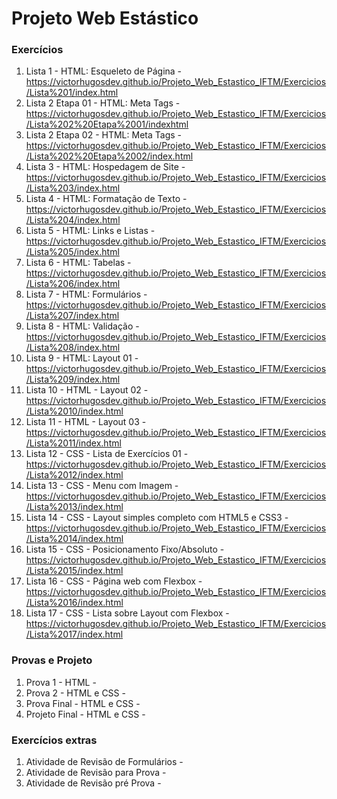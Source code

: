 # Projeto Web Estástico
### Exercícios
1. Lista 1 - HTML: Esqueleto de Página - https://victorhugosdev.github.io/Projeto_Web_Estastico_IFTM/Exercicios/Lista%201/index.html
2. Lista 2 Etapa 01 - HTML: Meta Tags - https://victorhugosdev.github.io/Projeto_Web_Estastico_IFTM/Exercicios/Lista%202%20Etapa%2001/indexhtml
3. Lista 2 Etapa 02 - HTML: Meta Tags - https://victorhugosdev.github.io/Projeto_Web_Estastico_IFTM/Exercicios/Lista%202%20Etapa%2002/index.html
4. Lista 3 - HTML: Hospedagem de Site - https://victorhugosdev.github.io/Projeto_Web_Estastico_IFTM/Exercicios/Lista%203/index.html
5. Lista 4 - HTML: Formatação de Texto - https://victorhugosdev.github.io/Projeto_Web_Estastico_IFTM/Exercicios/Lista%204/index.html
6. Lista 5 - HTML: Links e Listas - https://victorhugosdev.github.io/Projeto_Web_Estastico_IFTM/Exercicios/Lista%205/index.html
7. Lista 6 - HTML: Tabelas - https://victorhugosdev.github.io/Projeto_Web_Estastico_IFTM/Exercicios/Lista%206/index.html
8. Lista 7 - HTML: Formulários - https://victorhugosdev.github.io/Projeto_Web_Estastico_IFTM/Exercicios/Lista%207/index.html
9. Lista 8 - HTML: Validação - https://victorhugosdev.github.io/Projeto_Web_Estastico_IFTM/Exercicios/Lista%208/index.html
10. Lista 9 - HTML: Layout 01 - https://victorhugosdev.github.io/Projeto_Web_Estastico_IFTM/Exercicios/Lista%209/index.html
11. Lista 10 - HTML - Layout 02 - https://victorhugosdev.github.io/Projeto_Web_Estastico_IFTM/Exercicios/Lista%2010/index.html
12. Lista 11 - HTML - Layout 03 - https://victorhugosdev.github.io/Projeto_Web_Estastico_IFTM/Exercicios/Lista%2011/index.html
13. Lista 12 - CSS - Lista de Exercícios 01 - https://victorhugosdev.github.io/Projeto_Web_Estastico_IFTM/Exercicios/Lista%2012/index.html
14. Lista 13 - CSS - Menu com Imagem - https://victorhugosdev.github.io/Projeto_Web_Estastico_IFTM/Exercicios/Lista%2013/index.html
15. Lista 14 - CSS - Layout simples completo com HTML5 e CSS3 - https://victorhugosdev.github.io/Projeto_Web_Estastico_IFTM/Exercicios/Lista%2014/index.html
16. Lista 15 - CSS - Posicionamento Fixo/Absoluto - https://victorhugosdev.github.io/Projeto_Web_Estastico_IFTM/Exercicios/Lista%2015/index.html
17. Lista 16 - CSS - Página web com Flexbox - https://victorhugosdev.github.io/Projeto_Web_Estastico_IFTM/Exercicios/Lista%2016/index.html
18. Lista 17 - CSS - Lista sobre Layout com Flexbox - https://victorhugosdev.github.io/Projeto_Web_Estastico_IFTM/Exercicios/Lista%2017/index.html

### Provas e Projeto
1. Prova 1 - HTML - 
2. Prova 2 - HTML e CSS -
3. Prova Final - HTML e CSS -
4. Projeto Final - HTML e CSS - 

### Exercícios extras
1. Atividade de Revisão de Formulários - 
2. Atividade de Revisão para Prova -
3. Atividade de Revisão pré Prova -
